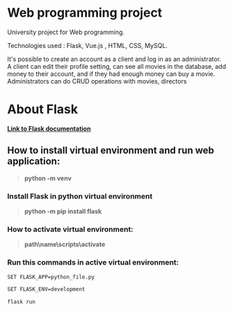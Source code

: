 # Web programming project

University project for Web programming. 

Technologies used : Flask, Vue.js , HTML, CSS,
MySQL.

It's possible to create an account as a client and log in as an administrator. A client
can edit their profile setting, can see all movies in the database, add money to their account,
and if they had enough money can buy a movie. Administrators can do CRUD operations with
movies, directors

# About Flask

 [**Link to Flask documentation**](https://flask.palletsprojects.com/en/2.0.x/)

 ## How to install virtual environment and run web application:
 
 > **python -m venv**
 
 
 ### Install Flask in python virtual environment
 
 > **python -m pip install flask**
 
 ### How to activate virtual environment:
 
 > **path\name\scripts\activate**
 
 ### Run this commands in active virtual environment:
 ```bash 
 SET FLASK_APP=python_file.py
 
 SET FLASK_ENV=development 
 
 flask run
 ```
